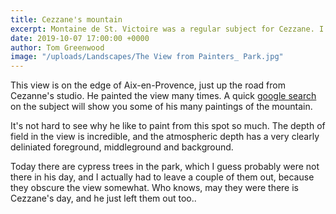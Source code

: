 ```yaml
---
title: Cezzane's mountain
excerpt: Montaine de St. Victoire was a regular subject for Cezzane. I went to have a go myself.
date: 2019-10-07 17:00:00 +0000
author: Tom Greenwood
image: "/uploads/Landscapes/The View from Painters_ Park.jpg"
---
```


This view is on the edge of Aix-en-Provence, just up the road from Cezanne's studio.
He painted the view many times. A quick [google search](https://www.google.com/search?q=cezanne+mont+st+victoire&oq=cezzane+mount+sy&aqs=chrome.1.69i57j0.6416j0j7&sourceid=chrome&ie=UTF-8) on the subject will show you some of his many paintings of the mountain.

It's not hard to see why he like to paint from this spot so much. The depth of field in the view is 
incredible, and the atmospheric depth has a very clearly deliniated foreground, middleground and background.

Today there are cypress trees in the park, which I guess probably were not there in his day, and I actually 
had to leave a couple of them out, because they obscure the view somewhat. Who knows, may they were there is
Cezzane's day, and he just left them out too..